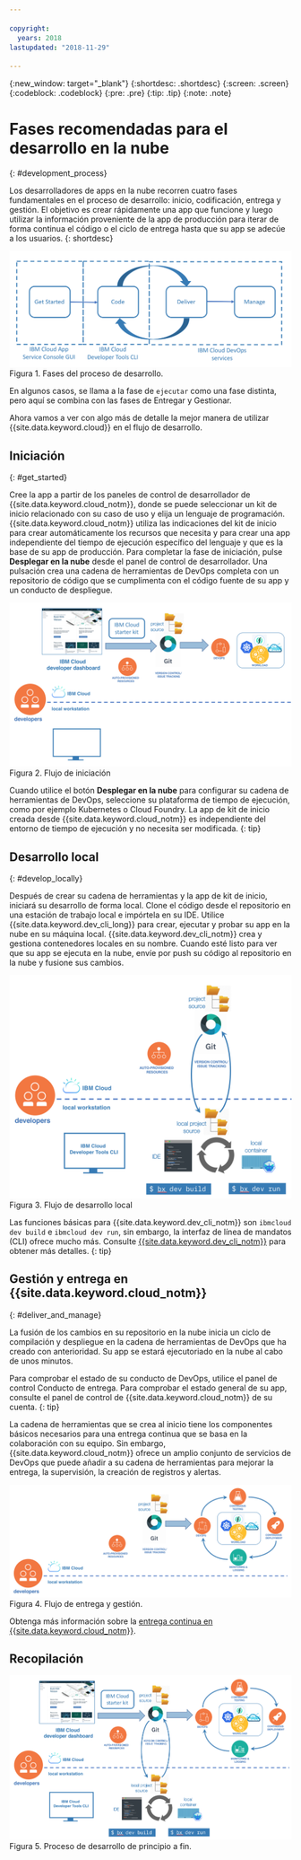 ```yaml
---

copyright:
  years: 2018
lastupdated: "2018-11-29"

---
```


{:new_window: target="_blank"}
{:shortdesc: .shortdesc}
{:screen: .screen}
{:codeblock: .codeblock}
{:pre: .pre}
{:tip: .tip}
{:note: .note}

# Fases recomendadas para el desarrollo en la nube
{: #development_process}

Los desarrolladores de apps en la nube recorren cuatro fases fundamentales en el proceso de desarrollo: inicio, codificación, entrega y gestión. El objetivo es crear rápidamente una app que funcione y luego utilizar la información proveniente de la app de producción para iterar de forma continua el código o el ciclo de entrega hasta que su app se adecúe a los usuarios.
{: shortdesc}

![Flujo de desarrollo](images/dev_flow_overview.png "Flujo de desarrollo") Figura 1. Fases del proceso de desarrollo.

En algunos casos, se llama a la fase de `ejecutar` como una fase distinta, pero aquí se combina con las fases de Entregar y Gestionar.

Ahora vamos a ver con algo más de detalle la mejor manera de utilizar {{site.data.keyword.cloud}} en el flujo de desarrollo.

## Iniciación
{: #get_started}

Cree la app a partir de los paneles de control de desarrollador de {{site.data.keyword.cloud_notm}}, donde se puede seleccionar un kit de inicio relacionado con su caso de uso y elija un lenguaje de programación. {{site.data.keyword.cloud_notm}} utiliza las indicaciones del kit de inicio para crear automáticamente los recursos que necesita y para crear una app independiente del tiempo de ejecución específico del lenguaje y que es la base de su app de producción. Para completar la fase de iniciación, pulse **Desplegar en la nube** desde el panel de control de desarrollador. Una pulsación crea una cadena de herramientas de DevOps completa con un repositorio de código que se cumplimenta con el código fuente de su app y un conducto de despliegue.

![Iniciación](images/dev_get_started.png "Iniciación") Figura 2. Flujo de iniciación

Cuando utilice el botón **Desplegar en la nube** para configurar su cadena de herramientas de DevOps, seleccione su plataforma de tiempo de ejecución, como por ejemplo Kubernetes o Cloud Foundry. La app de kit de inicio creada desde {{site.data.keyword.cloud_notm}} es independiente del entorno de tiempo de ejecución y no necesita ser modificada.
{: tip}

## Desarrollo local
{: #develop_locally}

Después de crear su cadena de herramientas y la app de kit de inicio, iniciará su desarrollo de forma local. Clone el código desde el repositorio en una estación de trabajo local e impórtela en su IDE. Utilice {{site.data.keyword.dev_cli_long}} para crear, ejecutar y probar su app en la nube en su máquina local. {{site.data.keyword.dev_cli_notm}} crea y gestiona contenedores locales en su nombre. Cuando esté listo para ver que su app se ejecuta en la nube, envíe por push su código al repositorio en la nube y fusione sus cambios.

![Desarrollo local](images/dev_code_locally.png "Desarrollo local") Figura 3. Flujo de desarrollo local

Las funciones básicas para {{site.data.keyword.dev_cli_notm}} son `ibmcloud dev build` e `ibmcloud dev run`, sin embargo, la interfaz de línea de mandatos (CLI) ofrece mucho más. Consulte [{{site.data.keyword.dev_cli_notm}}](/docs/cli/index.html) para obtener más detalles.
{: tip}

## Gestión y entrega en {{site.data.keyword.cloud_notm}}
{: #deliver_and_manage}

La fusión de los cambios en su repositorio en la nube inicia un ciclo de compilación y despliegue en la cadena de herramientas de DevOps que ha creado con anterioridad. Su app se estará ejecutoriado en la nube al cabo de unos minutos.

Para comprobar el estado de su conducto de DevOps, utilice el panel de control Conducto de entrega. Para comprobar el estado general de su app, consulte el panel de control de {{site.data.keyword.cloud_notm}} de su cuenta.
{: tip}

La cadena de herramientas que se crea al inicio tiene los componentes básicos necesarios para una entrega continua que se basa en la colaboración con su equipo. Sin embargo, {{site.data.keyword.cloud_notm}} ofrece un amplio conjunto de servicios de DevOps que puede añadir a su cadena de herramientas para mejorar la entrega, la supervisión, la creación de registros y alertas.

![Entrega y gestión](images/dev_deliver_and_manage.png "Entrega y gestión") Figura 4. Flujo de entrega y gestión.

Obtenga más información sobre la [entrega continua en {{site.data.keyword.cloud_notm}}](/docs/services/ContinuousDelivery/index.html#cd_getting_started).

## Recopilación

![Detalles del proceso](images/dev_process_detail.png "Detalles del proceso") Figura 5. Proceso de desarrollo de principio a fin.
